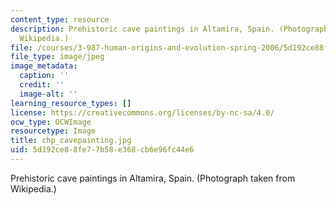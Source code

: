 ```yaml
---
content_type: resource
description: Prehistoric cave paintings in Altamira, Spain. (Photograph taken from
  Wikipedia.)
file: /courses/3-987-human-origins-and-evolution-spring-2006/5d192ce88fe77b58e368cb6e96fc44e6_chp_cavepainting.jpg
file_type: image/jpeg
image_metadata:
  caption: ''
  credit: ''
  image-alt: ''
learning_resource_types: []
license: https://creativecommons.org/licenses/by-nc-sa/4.0/
ocw_type: OCWImage
resourcetype: Image
title: chp_cavepainting.jpg
uid: 5d192ce8-8fe7-7b58-e368-cb6e96fc44e6
---
```

Prehistoric cave paintings in Altamira, Spain. (Photograph taken from Wikipedia.)